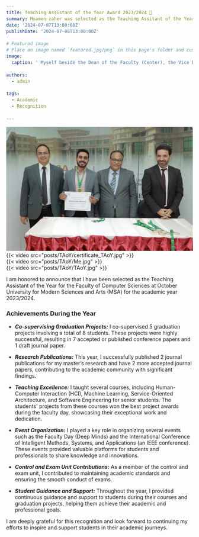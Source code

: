 ```yaml
---
title: Teaching Assistant of the Year Award 2023/2024 🎉 
summary: Moamen zaher was selected as the Teaching Assitant of the Year for the faculty of Computer Sciences at October University for Modern Sciences and Arts (MSA) for the academic year 2023/2024.
date: '2024-07-07T13:00:00Z'
publishDate: '2024-07-08T13:00:00Z'

# Featured image
# Place an image named `featured.jpg/png` in this page's folder and customize its options here.
image:
  caption: ' Myself beside the Dean of the Faculty (Center), the Vice Dean of the Faculty for Academic Research (Right), and the Vice Dean of the Faculty for Education and Student Affairs (Left).'

authors:
  - admin

tags:
  - Academic
  - Recognition

---
```


<div class="image-slider">
  <div><img src="post.JPG" /></div>
  <div>{{< video src="posts/TAoY/certificate_TAoY.jpg"  >}}</div>
  <div style="width:100%">{{< video src="posts/TAoY/Me.jpg"  >}}</div>
  <div style="width:100%">{{< video src="posts/TAoY/TAoY.jpg"  >}}</div>

</div>

I am honored to announce that I have been selected as the Teaching Assistant of the Year for the Faculty of Computer Sciences at October University for Modern Sciences and Arts (MSA) for the academic year 2023/2024.

### Achievements During the Year
- ***Co-supervising Graduation Projects:***
I co-supervised 5 graduation projects involving a total of 8 students. These projects were highly successful, resulting in 7 accepted or published conference papers and 1 draft journal paper.

- ***Research Publications:***
This year, I successfully published 2 journal publications for my master’s research and have 2 more accepted journal papers, contributing to the academic community with significant findings.

- ***Teaching Excellence:***
I taught several courses, including Human-Computer Interaction (HCI), Machine Learning, Service-Oriented Architecture, and Software Engineering for senior students. The students' projects from these courses won the best project awards during the faculty day, showcasing their exceptional work and dedication.

- ***Event Organization:***
I played a key role in organizing several events such as the Faculty Day (Deep Minds) and the International Conference of Intelligent Methods, Systems, and Applications (an   IEEE conference). These events provided valuable platforms for students and professionals to share knowledge and innovations.

- ***Control and Exam Unit Contributions:***
As a member of the control and exam unit, I contributed to maintaining academic standards and ensuring the smooth conduct of exams.
- ***Student Guidance and Support:***
Throughout the year, I provided continuous guidance and support to students during their courses and graduation projects, helping them achieve their academic and professional goals.

<!-- ![screen reader text](certificate_TAoY.jpg "Certificate of appreciation.") -->




<script type="text/javascript">
  $(document).ready(function(){
    $('.image-slider').slick({
      dots: true,
      infinite: true,
      speed: 300,
      slidesToShow: 1,
      adaptiveHeight: true
    });
  });
</script>

I am deeply grateful for this recognition and look forward to continuing my efforts to inspire and support students in their academic journeys.


